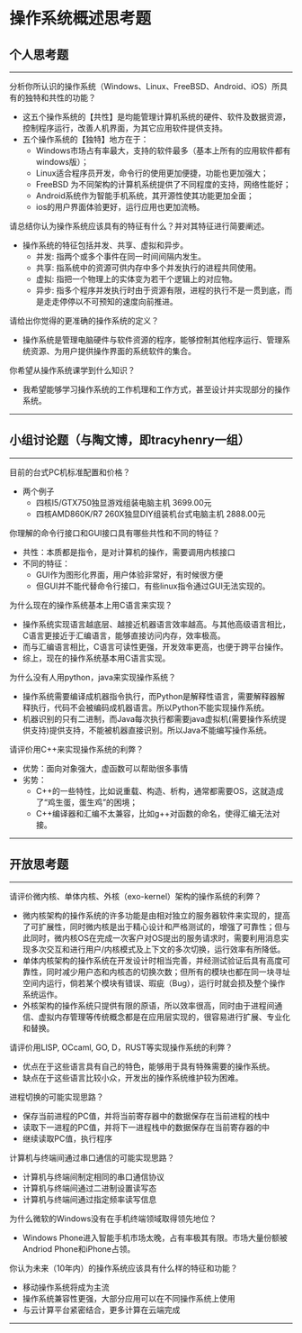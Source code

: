 # 操作系统概述思考题

## 个人思考题

---

分析你所认识的操作系统（Windows、Linux、FreeBSD、Android、iOS）所具有的独特和共性的功能？
- 这五个操作系统的【共性】是均能管理计算机系统的硬件、软件及数据资源，控制程序运行，改善人机界面，为其它应用软件提供支持。
- 五个操作系统的【独特】地方在于：
  - Windows市场占有率最大，支持的软件最多（基本上所有的应用软件都有windows版）；
  - Linux适合程序员开发，命令行的使用更加便捷，功能也更加强大；
  - FreeBSD 为不同架构的计算机系统提供了不同程度的支持，网络性能好；
  - Android系统作为智能手机系统，其开源性使其功能更加全面；
  - ios的用户界面体验更好，运行应用也更加流畅。

> 

请总结你认为操作系统应该具有的特征有什么？并对其特征进行简要阐述。
- 操作系统的特征包括并发、共享、虚拟和异步。
  - 并发: 指两个或多个事件在同一时间间隔内发生。
  - 共享: 指系统中的资源可供内存中多个并发执行的进程共同使用。
  - 虚拟: 指把一个物理上的实体变为若干个逻辑上的对应物。
  - 异步: 指多个程序并发执行时由于资源有限，进程的执行不是一贯到底，而是走走停停以不可预知的速度向前推进。

> 

请给出你觉得的更准确的操作系统的定义？
- 操作系统是管理电脑硬件与软件资源的程序，能够控制其他程序运行、管理系统资源、为用户提供操作界面的系统软件的集合。

> 

你希望从操作系统课学到什么知识？
- 我希望能够学习操作系统的工作机理和工作方式，甚至设计并实现部分的操作系统。

> 

---

## 小组讨论题（与陶文博，即tracyhenry一组）

---

目前的台式PC机标准配置和价格？
- 两个例子
  - 四核I5/GTX750独显游戏组装电脑主机 3699.00元
  - 四核AMD860K/R7 260X独显DIY组装机台式电脑主机 2888.00元

> 

你理解的命令行接口和GUI接口具有哪些共性和不同的特征？
- 共性：本质都是指令，是对计算机的操作，需要调用内核接口
- 不同的特征：
  - GUI作为图形化界面，用户体验非常好，有时候很方便
  - 但GUI并不能代替命令行接口，有些linux指令通过GUI无法实现的。

> 

为什么现在的操作系统基本上用C语言来实现？
- 操作系统实现语言越底层、越接近机器语言效率越高。与其他高级语言相比，C语言更接近于汇编语言，能够直接访问内存，效率极高。
- 而与汇编语言相比，C语言可读性更强，开发效率更高，也便于跨平台操作。
- 综上，现在的操作系统基本用C语言实现。

>  

为什么没有人用python，java来实现操作系统？
- 操作系统需要编译成机器指令执行，而Python是解释性语言，需要解释器解释执行，代码不会被编码成机器语言。所以Python不能实现操作系统。
- 机器识别的只有二进制，而Java每次执行都需要java虚拟机(需要操作系统提供支持)提供支持，不能被机器直接识别。所以Java不能编写操作系统。

>  

请评价用C++来实现操作系统的利弊？
- 优势：面向对象强大，虚函数可以帮助很多事情
- 劣势：
  - C++的一些特性，比如说重载、构造、析构，通常都需要OS，这就造成了“鸡生蛋，蛋生鸡”的困境；
  - C++编译器和汇编不太兼容，比如g++对函数的命名，使得汇编无法对接。

>  

---

## 开放思考题

---

请评价微内核、单体内核、外核（exo-kernel）架构的操作系统的利弊？
- 微内核架构的操作系统的许多功能是由相对独立的服务器软件来实现的，提高了可扩展性，同时微内核是出于精心设计和严格测试的，增强了可靠性；但与此同时，微内核OS在完成一次客户对OS提出的服务请求时，需要利用消息实现多次交互和进行用户/内核模式及上下文的多次切换，运行效率有所降低。
- 单体内核架构的操作系统在开发设计时相当完善，并经测试验证后具有高度可靠性，同时减少用户态和内核态的切换次数；但所有的模块也都在同一块寻址空间内运行，倘若某个模块有错误、瑕疵（Bug），运行时就会损及整个操作系统运作。
- 外核架构的操作系统只提供有限的原语，所以效率很高，同时由于进程间通信、虚拟内存管理等传统概念都是在应用层实现的，很容易进行扩展、专业化和替换。

>  

请评价用LISP, OCcaml, GO, D，RUST等实现操作系统的利弊？
- 优点在于这些语言具有自己的特色，能够用于具有特殊需要的操作系统。
- 缺点在于这些语言比较小众，开发出的操作系统维护较为困难。

>  

进程切换的可能实现思路？
- 保存当前进程的PC值，并将当前寄存器中的数据保存在当前进程的栈中
- 读取下一进程的PC值，并将下一进程栈中的数据保存在当前寄存器的中
- 继续读取PC值，执行程序

>  

计算机与终端间通过串口通信的可能实现思路？
- 计算机与终端间制定相同的串口通信协议
- 计算机与终端间通过二进制设置读写态
- 计算机与终端间通过指定频率读写信息

>  

为什么微软的Windows没有在手机终端领域取得领先地位？
- Windows Phone进入智能手机市场太晚，占有率极其有限。市场大量份额被Andriod Phone和iPhone占领。

>  

你认为未来（10年内）的操作系统应该具有什么样的特征和功能？
- 移动操作系统将成为主流
- 操作系统兼容性更强，大部分应用可以在不同操作系统上使用
- 与云计算平台紧密结合，更多计算在云端完成

>  
---
